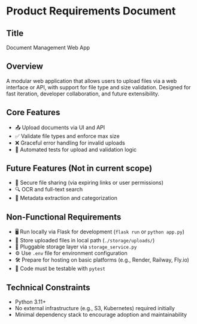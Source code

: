 # Product Requirements Document

## Title
Document Management Web App

## Overview
A modular web application that allows users to upload files via a web interface or API, with support for file type and size validation. Designed for fast iteration, developer collaboration, and future extensibility.

## Core Features
- 📤 Upload documents via UI and API
- ✅ Validate file types and enforce max size
- ❌ Graceful error handling for invalid uploads
- 🧪 Automated tests for upload and validation logic

## Future Features (Not in current scope)
- 🔐 Secure file sharing (via expiring links or user permissions)
- 🔍 OCR and full-text search
- 🧾 Metadata extraction and categorization

## Non-Functional Requirements
- 🖥️ Run locally via Flask for development (`flask run` or `python app.py`)
- 💾 Store uploaded files in local path (`./storage/uploads/`)
- 🔄 Pluggable storage layer via `storage_service.py`
- ⚙️ Use `.env` file for environment configuration
- 🛠️ Prepare for hosting on basic platforms (e.g., Render, Railway, Fly.io)
- 🧪 Code must be testable with `pytest`

## Technical Constraints
- Python 3.11+
- No external infrastructure (e.g., S3, Kubernetes) required initially
- Minimal dependency stack to encourage adoption and maintainability


